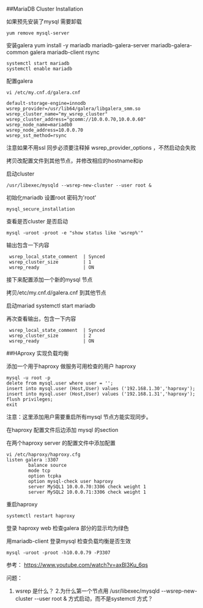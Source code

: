 ##MariaDB Cluster Installation


如果预先安装了mysql 需要卸载

	yum remove mysql-server 

安装galera
	yum install -y mariadb mariadb-galera-server mariadb-galera-common galera mariadb-client rsync

	systemctl start mariadb
	systemctl enable mariadb


配置galera

	vi /etc/my.cnf.d/galera.cnf 

	default-storage-engine=innodb
	wsrep_provider=/usr/lib64/galera/libgalera_smm.so
	wsrep_cluster_name="my_wsrep_cluster"
	wsrep_cluster_address="gcomm://10.0.0.70,10.0.0.60"
	wsrep_node_name=mariadb0
	wsrep_node_address=10.0.0.70
	wsrep_sst_method=rsync

注意如果不用ssl 同步必须要注释掉 wsrep_provider_options ，不然启动会失败


拷贝改配置文件到其他节点，并修改相应的hostname和ip

启动cluster

	/usr/libexec/mysqld --wsrep-new-cluster --user root &

初始化mariadb 设置root 密码为'root'

	mysql_secure_installation 

查看是否cluster 是否启动

	mysql -uroot -proot -e "show status like 'wsrep%'"

输出包含一下内容

	 wsrep_local_state_comment  | Synced  
	 wsrep_cluster_size         | 1
	 wsrep_ready                | ON  

接下来配置添加一个新的mysql 节点


拷贝/etc/my.cnf.d/galera.cnf  到其他节点

启动mariad
	systemctl start mariadb

再次查看输出，包含一下内容

	 wsrep_local_state_comment  | Synced  
	 wsrep_cluster_size         | 2
	 wsrep_ready                | ON  


##HAproxy 实现负载均衡

添加一个用于haproxy 做服务可用检查的用户 haproxy

	mysql -u root -p
	delete from mysql.user where user = '';
	insert into mysql.user (Host,User) values ('192.168.1.30','haproxy');
	insert into mysql.user (Host,User) values ('192.168.1.31','haproxy');
	flush privileges;
	exit

注意：这里添加用户需要重启所有mysql 节点方能实现同步。

在haproxy 配置文件后边添加 mysql 的section

在两个haproxy server 的配置文件中添加配置

	vi /etc/haproxy/haproxy.cfg 
	listen galera :3307
	        balance source
	        mode tcp
	        option tcpka
	        option mysql-check user haproxy
	        server MySQL1 10.0.0.70:3306 check weight 1
	        server MySQL2 10.0.0.71:3306 check weight 1

重启haproxy

	systemctl restart haproxy

登录 haproxy web 检查galera 部分的显示均为绿色

用mariadb-client 登录mysql 检查负载均衡是否生效

	mysql -uroot -proot -h10.0.0.79 -P3307

参考：
https://www.youtube.com/watch?v=axBl3Ku_6qs 


问题：
1. wsrep 是什么？
2.为什么第一个节点用 /usr/libexec/mysqld --wsrep-new-cluster --user root & 方式启动，而不是systemctl 方式？










